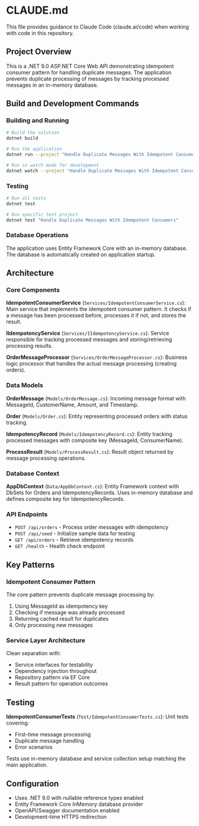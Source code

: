 # CLAUDE.md

This file provides guidance to Claude Code (claude.ai/code) when working with code in this repository.

## Project Overview

This is a .NET 9.0 ASP.NET Core Web API demonstrating idempotent consumer pattern for handling duplicate messages. The application prevents duplicate processing of messages by tracking processed messages in an in-memory database.

## Build and Development Commands

### Building and Running
```bash
# Build the solution
dotnet build

# Run the application
dotnet run --project "Handle Duplicate Messages With Idempotent Consumers"

# Run in watch mode for development
dotnet watch --project "Handle Duplicate Messages With Idempotent Consumers"
```

### Testing
```bash
# Run all tests
dotnet test

# Run specific test project
dotnet test "Handle Duplicate Messages With Idempotent Consumers"
```

### Database Operations
The application uses Entity Framework Core with an in-memory database. The database is automatically created on application startup.

## Architecture

### Core Components

**IdempotentConsumerService** (`Services/IdempotentConsumerService.cs`): Main service that implements the idempotent consumer pattern. It checks if a message has been processed before, processes it if not, and stores the result.

**IIdempotencyService** (`Services/IIdempotencyService.cs`): Service responsible for tracking processed messages and storing/retrieving processing results.

**OrderMessageProcessor** (`Services/OrderMessageProcessor.cs`): Business logic processor that handles the actual message processing (creating orders).

### Data Models

**OrderMessage** (`Models/OrderMessage.cs`): Incoming message format with MessageId, CustomerName, Amount, and Timestamp.

**Order** (`Models/Order.cs`): Entity representing processed orders with status tracking.

**IdempotencyRecord** (`Models/IdempotencyRecord.cs`): Entity tracking processed messages with composite key (MessageId, ConsumerName).

**ProcessResult** (`Models/ProcessResult.cs`): Result object returned by message processing operations.

### Database Context

**AppDbContext** (`Data/AppDbContext.cs`): Entity Framework context with DbSets for Orders and IdempotencyRecords. Uses in-memory database and defines composite key for IdempotencyRecords.

### API Endpoints

- `POST /api/orders` - Process order messages with idempotency
- `POST /api/seed` - Initialize sample data for testing
- `GET /api/orders` - Retrieve idempotency records
- `GET /health` - Health check endpoint

## Key Patterns

### Idempotent Consumer Pattern
The core pattern prevents duplicate message processing by:
1. Using MessageId as idempotency key
2. Checking if message was already processed
3. Returning cached result for duplicates
4. Only processing new messages

### Service Layer Architecture
Clean separation with:
- Service interfaces for testability
- Dependency injection throughout
- Repository pattern via EF Core
- Result pattern for operation outcomes

## Testing

**IdempotentConsumerTests** (`Test/IdempotentConsumerTests.cs`): Unit tests covering:
- First-time message processing
- Duplicate message handling
- Error scenarios

Tests use in-memory database and service collection setup matching the main application.

## Configuration

- Uses .NET 9.0 with nullable reference types enabled
- Entity Framework Core InMemory database provider
- OpenAPI/Swagger documentation enabled
- Development-time HTTPS redirection
